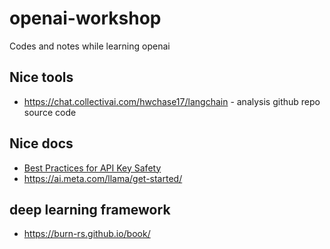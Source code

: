# openai-workshop

Codes and notes while learning openai

## Nice tools

* <https://chat.collectivai.com/hwchase17/langchain> - analysis github repo source code

## Nice docs

* [Best Practices for API Key Safety](https://help.openai.com/en/articles/5112595-best-practices-for-api-key-safety)
* <https://ai.meta.com/llama/get-started/>

## deep learning framework

* <https://burn-rs.github.io/book/>
